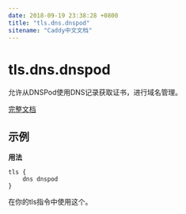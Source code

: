 ```yaml
---
date: 2018-09-19 23:38:28 +0800
title: "tls.dns.dnspod"
sitename: "Caddy中文文档"
---
```


# tls.dns.dnspod

允许从DNSPod使用DNS记录获取证书，进行域名管理。

[完整文档](https://github.com/caddyserver/dnsproviders/blob/master/README.md)

## 示例

__用法__

```caddy
tls {
    dns dnspod
}
```

在你的tls指令中使用这个。